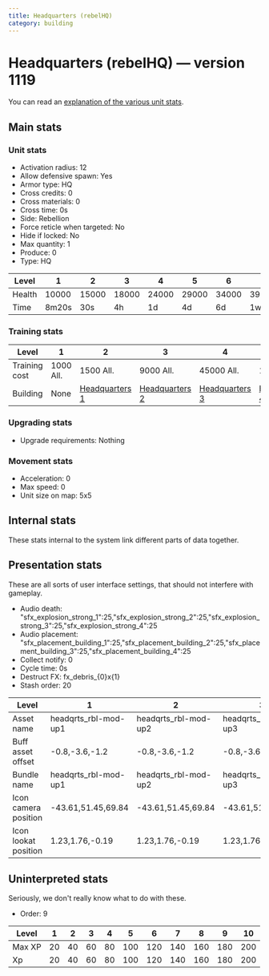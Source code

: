 ```yaml
---
title: Headquarters (rebelHQ)
category: building
---
```


# Headquarters (rebelHQ) — version 1119

You can read an [explanation  of the various unit stats](unitexplained.md).

## Main stats

### Unit stats

  * Activation radius: 12
  * Allow defensive spawn: Yes
  * Armor type: HQ
  * Cross credits: 0
  * Cross materials: 0
  * Cross time: 0s
  * Side: Rebellion
  * Force reticle when targeted: No
  * Hide if locked: No
  * Max quantity: 1
  * Produce: 0
  * Type: HQ

|Level |1    |2    |3    |4    |5    |6    |7    |8    |9    |10   |
|------|-----|-----|-----|-----|-----|-----|-----|-----|-----|-----|
|Health|10000|15000|18000|24000|29000|34000|39000|44000|49000|54000|
|Time  |8m20s|30s  |4h   |1d   |4d   |6d   |1w1d |1w3d |1w5d |2w   |


### Training stats

|Level        |1        |2                             |3                             |4                             |5                             |6                             |7                             |8                             |9                             |10                            |
|-------------|---------|------------------------------|------------------------------|------------------------------|------------------------------|------------------------------|------------------------------|------------------------------|------------------------------|------------------------------|
|Training cost|1000 All.|1500 All.                     |9000 All.                     |45000 All.                    |135000 All.                   |275000 All.                   |750000 All.                   |900000 All.                   |2000000 All.                  |3600000 All.                  |
|Building     |None     |[Headquarters 1](rebelHQ.html)|[Headquarters 2](rebelHQ.html)|[Headquarters 3](rebelHQ.html)|[Headquarters 4](rebelHQ.html)|[Headquarters 5](rebelHQ.html)|[Headquarters 6](rebelHQ.html)|[Headquarters 7](rebelHQ.html)|[Headquarters 8](rebelHQ.html)|[Headquarters 9](rebelHQ.html)|


### Upgrading stats

  * Upgrade requirements: Nothing

### Movement stats

  * Acceleration: 0
  * Max speed: 0
  * Unit size on map: 5x5

## Internal stats

These stats internal to the system link different parts of data together.


## Presentation stats

These are all sorts of user interface settings, that should not interfere with gameplay.

  * Audio death: "sfx_explosion_strong_1":25,"sfx_explosion_strong_2":25,"sfx_explosion_strong_3":25,"sfx_explosion_strong_4":25
  * Audio placement: "sfx_placement_building_1":25,"sfx_placement_building_2":25,"sfx_placement_building_3":25,"sfx_placement_building_4":25
  * Collect notify: 0
  * Cycle time: 0s
  * Destruct FX: fx_debris_{0}x{1}
  * Stash order: 20

|Level               |1                   |2                   |3                   |4                   |5                   |6                   |7                   |8                   |9                   |10                   |
|--------------------|--------------------|--------------------|--------------------|--------------------|--------------------|--------------------|--------------------|--------------------|--------------------|---------------------|
|Asset name          |headqrts_rbl-mod-up1|headqrts_rbl-mod-up2|headqrts_rbl-mod-up3|headqrts_rbl-mod-up4|headqrts_rbl-mod-up5|headqrts_rbl-mod-up6|headqrts_rbl-mod-up7|headqrts_rbl-mod-up8|headqrts_rbl-mod-up9|headqrts_rbl-mod-up10|
|Buff asset offset   |-0.8,-3.6,-1.2      |-0.8,-3.6,-1.2      |-0.8,-3.6,-1.2      |-1,-3.6,-1.6        |-1.6,-2.4,-1.6      |-1.6,-2.4,-1.6      |-2,-2.2,-2          |-2.6,-1.8,-2.6      |-2.6,-1.8,-2.6      |-2.6,-1.8,-2.6       |
|Bundle name         |headqrts_rbl-mod-up1|headqrts_rbl-mod-up2|headqrts_rbl-mod-up3|headqrts_rbl-mod-up4|headqrts_rbl-mod-up5|headqrts_rbl-mod-up6|headqrts_rbl-mod-up7|headqrts_rbl-mod-up8|headqrts_rbl-mod-up9|headqrts_rbl-mod-up10|
|Icon camera position|-43.61,51.45,69.84  |-43.61,51.45,69.84  |-43.61,51.45,69.84  |-43.61,51.45,69.84  |-43.61,51.45,69.84  |-43.61,51.45,69.84  |-43.61,51.45,69.84  |-43.3,52.33,69.44   |-47.3,56.62,73.93   |-63.56,56.02,52.72   |
|Icon lookat position|1.23,1.76,-0.19     |1.23,1.76,-0.19     |1.23,1.76,-0.19     |1.23,1.76,-0.19     |1.23,1.76,-0.19     |1.23,1.76,-0.19     |1.23,1.76,-0.19     |1.54,2.64,-0.59     |0.92,3.25,-1.29     |1.41,3.75,-1.07      |


## Uninterpreted stats

Seriously, we don't really know what to do with these.

  * Order: 9

|Level |1 |2 |3 |4 |5  |6  |7  |8  |9  |10 |
|------|--|--|--|--|---|---|---|---|---|---|
|Max XP|20|40|60|80|100|120|140|160|180|200|
|Xp    |20|40|60|80|100|120|140|160|180|200|


